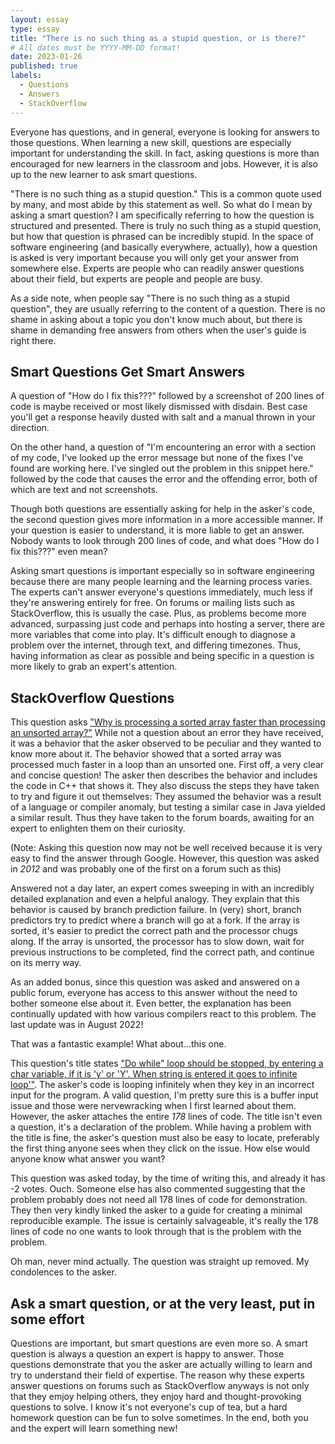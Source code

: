 ```yaml
---
layout: essay
type: essay
title: "There is no such thing as a stupid question, or is there?"
# All dates must be YYYY-MM-DD format!
date: 2023-01-26
published: true
labels:
  - Questions
  - Answers
  - StackOverflow
---
```


Everyone has questions, and in general, everyone is looking for answers to those questions. When learning a new skill, questions are especially important for understanding the skill. In fact, asking questions is more than encouraged for new learners in the classroom and jobs. However, it is also up to the new learner to ask smart questions.

"There is no such thing as a stupid question." This is a common quote used by many, and most abide by this statement as well. So what do I mean by asking a smart question? I am specifically referring to how the question is structured and presented. There is truly no such thing as a stupid question, but how that question is phrased can be incredibly stupid. In the space of software engineering (and basically everywhere, actually), how a question is asked is very important because you will only get your answer from somewhere else. Experts are people who can readily answer questions about their field, but experts are people and people are busy. 

As a side note, when people say "There is no such thing as a stupid question", they are usually referring to the content of a question. There is no shame in asking about a topic you don't know much about, but there is shame in demanding free answers from others when the user's guide is right there.

## Smart Questions Get Smart Answers

A question of "How do I fix this???" followed by a screenshot of 200 lines of code is maybe received or most likely dismissed with disdain. Best case you'll get a response heavily dusted with salt and a manual thrown in your direction. 

On the other hand, a question of "I'm encountering an error with a section of my code, I've looked up the error message but none of the fixes I've found are working here. I've singled out the problem in this snippet here." followed by the code that causes the error and the offending error, both of which are text and not screenshots. 

Though both questions are essentially asking for help in the asker's code, the second question gives more information in a more accessible manner. If your question is easier to understand, it is more liable to get an answer. Nobody wants to look through 200 lines of code, and what does "How do I fix this???" even mean?

Asking smart questions is important especially so in software engineering because there are many people learning and the learning process varies. The experts can't answer everyone's questions immediately, much less if they're answering entirely for free. On forums or mailing lists such as StackOverflow, this is usually the case. Plus, as problems become more advanced, surpassing just code and perhaps into hosting a server, there are more variables that come into play. It's difficult enough to diagnose a problem over the internet, through text, and differing timezones. Thus, having information as clear as possible and being specific in a question is more likely to grab an expert's attention.

## StackOverflow Questions

This question asks ["Why is processing a sorted array faster than processing an unsorted array?"](https://stackoverflow.com/questions/11227809/why-is-processing-a-sorted-array-faster-than-processing-an-unsorted-array) While not a question about an error they have received, it was a behavior that the asker observed to be peculiar and they wanted to know more about it. The behavior showed that a sorted array was processed much faster in a loop than an unsorted one. First off, a very clear and concise question! The asker then describes the behavior and includes the code in C++ that shows it. They also discuss the steps they have taken to try and figure it out themselves: They assumed the behavior was a result of a language or compiler anomaly, but testing a similar case in Java yielded a similar result. Thus they have taken to the forum boards, awaiting for an expert to enlighten them on their curiosity. 

(Note: Asking this question now may not be well received because it is very easy to find the answer through Google. However, this question was asked in *2012* and was probably one of the first on a forum such as this)

Answered not a day later, an expert comes sweeping in with an incredibly detailed explanation and even a helpful analogy. They explain that this behavior is caused by branch prediction failure. In (very) short, branch predictors try to predict where a branch will go at a fork. If the array is sorted, it's easier to predict the correct path and the processor chugs along. If the array is unsorted, the processor has to slow down, wait for previous instructions to be completed, find the correct path, and continue on its merry way.

As an added bonus, since this question was asked and answered on a public forum, everyone has access to this answer without the need to bother someone else about it. Even better, the explanation has been continually updated with how various compilers react to this problem. The last update was in August 2022!

That was a fantastic example! What about...this one.

This question's title states ["Do while" loop should be stopped, by entering a char variable, if it is 'y' or 'Y'. When string is entered it goes to infinite loop'"](https://stackoverflow.com/questions/75250512/do-while-loop-should-be-stopped-by-entering-a-char-variable-if-it-is-y-or). The asker's code is looping infinitely when they key in an incorrect input for the program. A valid question, I'm pretty sure this is a buffer input issue and those were nervewracking when I first learned about them. However, the asker attaches the entire *178* lines of code. The title isn't even a question, it's a declaration of the problem. While having a problem with the title is fine, the asker's question must also be easy to locate, preferably the first thing anyone sees when they click on the issue. How else would anyone know what answer you want?

This question was asked today, by the time of writing this, and already it has -2 votes. Ouch. Someone else has also commented suggesting that the problem probably does not need all 178 lines of code for demonstration. They then very kindly linked the asker to a guide for creating a minimal reproducible example. The issue is certainly salvageable, it's really the 178 lines of code no one wants to look through that is the problem with the problem. 

Oh man, never mind actually. The question was straight up removed. My condolences to the asker.

## Ask a smart question, or at the very least, put in some effort

Questions are important, but smart questions are even more so. A smart question is always a question an expert is happy to answer. Those questions demonstrate that you the asker are actually willing to learn and try to understand their field of expertise. The reason why these experts answer questions on forums such as StackOverflow anyways is not only that they emjoy helping others, they enjoy hard and thought-provoking questions to solve. I know it's not everyone's cup of tea, but a hard homework question can be fun to solve sometimes. In the end, both you and the expert will learn something new!

